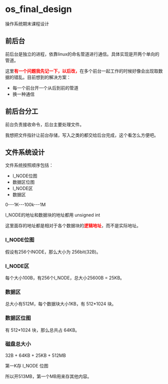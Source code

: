 # os\_final_design

操作系统期末课程设计

## 前后台

前后台是独立的进程，依靠linux的命名管道进行通信。具体实现是开两个单向的管道。

这里<font color=red>**有一个问题我先记一下，以后改，**</font>在多个前台一起工作的时候好像会出现取数据的错乱。目前想到的解决方案：

* 每一个前台开一个从后到前的管道
* 换一种通信

## 前后台分工

前台负责接收命令，后台主要处理文件。

我想把文件指针让前台存储，写入之类的都交给后台完成，这个看怎么方便吧。


## 文件系统设计

文件系统按照顺序包括：

- I_NODE位图 
- 数据区位图 
- I_NODE区
- 数据区

0---1K---100k---1M

I_NODE的地址和数据块的地址都用 unsigned int

这里面存的地址都是相对于各个数据块的<font color=red>**逻辑地址**</font>，而不是实际地址。

### I_NODE位图

假设有256个INODE，那么大小为 256bit(32B)。 

### I_NODE区

每个大小100B，有256个I_NODE，总大小25600B = 25KB。

### 数据区

总大小有512M，每个数据块大小1KB，有 512*1024 块。

### 数据区位图

有 512*1024 块，那么总共占 64KB。

### 磁盘总大小

32B + 64KB + 25KB + 512MB

第一K存 I_NODE 位图

所以开513MB，第一个MB用来存其他内容。




